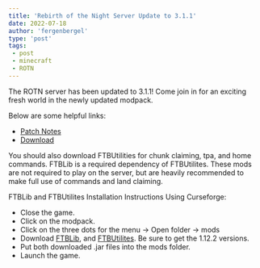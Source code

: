 ```yaml
---
title: 'Rebirth of the Night Server Update to 3.1.1'
date: 2022-07-18
author: 'fergenbergel'
type: 'post'
tags: 
 - post
 - minecraft
 - ROTN
---
```


The ROTN server has been updated to 3.1.1! Come join in for an exciting fresh world in the newly updated modpack.

Below are some helpful links:

- [Patch Notes][1]
- [Download][2]

You should also download FTBUtilities for chunk claiming, tpa, and home commands. FTBLib is a required dependency of FTBUtilites. These mods are not required to play on the server, but are heavily recommended to make full use of commands and land claiming.

FTBLib and FTBUtilites Installation Instructions Using Curseforge:
 - Close the game.
 - Click on the modpack.
 - Click on the three dots for the menu -> Open folder -> mods
 - Download [FTBLib][4], and [FTBUtilites][5]. Be sure to get the 1.12.2 versions.
 - Put both downloaded .jar files into the mods folder.
 - Launch the game.

[1]: <https://docs.google.com/document/d/1DGgt4OBx-Vyy3vyT_wgUjjxrXDPFhBpkS9M11shZKAE/edit> "Patch notes for 3.0.1"
[2]: <https://www.curseforge.com/minecraft/modpacks/rebirth-of-the-night/files/3732110> "Download modpack"
[4]: <https://www.curseforge.com/minecraft/mc-mods/ftb-library-legacy-forge> "Download FTBLib"
[5]: <https://www.curseforge.com/minecraft/mc-mods/ftb-utilities-forge> "Download FTBUtilites"